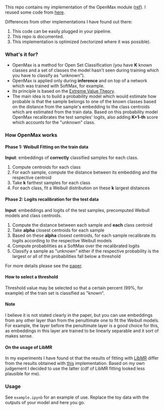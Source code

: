 This repo contains my implementation of the OpenMax module ([ref](https://vast.uccs.edu/~abendale/papers/0348.pdf)).
I reused some code from [here](https://github.com/ashafaei/OD-test/blob/8252aace84e2ae1ab95067876985f62a1060aad6/methods/openmax.py#L37).

Differences from other implementations I have found out there:
1. This code can be easily plugged in your pipeline.
2. This repo is documented.
3. This implementation is optimized (vectorized where it was possible).

### What's it for?
* OpenMax is a method for Open Set Classification (you have __K__ known classes and a set of classes the model hasn't seen during training which you have to classify as "unknown").
* OpenMax is applied only during __inference__ and on top of a network which was trained with SoftMax, for example.
* Its principle is based on the [Extreme Value Theory](https://en.wikipedia.org/wiki/Extreme_value_theory).
* The main idea is to build a probability model which would estimate how probable is that the sample belongs to one of the known classes
based on the distance from the sample's embedding to the class centroids which are estimated from the train data.
Based on this probability model OpenMax recalibrates the test samples' logits, also adding __K+1-th__ score which accounts for the "unknown" class.

### How OpenMax works
#### Phase 1: Weibull Fitting on the train data
__Input__: embeddings of __correctly__ classified samples for each class.
1. Compute centroids for each class
2. For each sample, compute the distance between its embedding and the respective centroid
3. Take __k__ farthest samples for each class
4. For each class, fit a Weibull distribution on these __k__ largest distances

#### Phase 2: Logits recalibration for the test data
__Input__: embeddings and logits of the test samples, precomputed Weibull models and class centroids.
1. Compute the distance between each sample and __each__ class centroid
2. Take __alpha__ closest centroids for each sample
3. Based on these __alpha__ closest centroids, for each sample recalibrate its logits according to the respective Weibull models
4. Compute probabilities as a SoftMax over the recalibrated logits
5. Classify a sample as "unknown" either if the respective probability is the largest or all of the probabilities fall below a threshold 

For more details please see the [paper](https://vast.uccs.edu/~abendale/papers/0348.pdf).

#### How to select a threshold
Threshold value may be selected so that a certain percent (99%, for example) of the train set is classified as "known".

#### Note
I believe it is not stated clearly in the paper, but you can use embeddings from any other layer than from the penultimate one
to fit the Weibull models. For example, the layer before the penultimate layer is a good choice for this, as embeddings in
this layer are trained to be linearly separable and it sort of makes sense.

#### On the usage of LibMR
In my experiments I have found ot that the results of fitting with [LibMR](https://github.com/Vastlab/libMR) differ from
 the results obtained with [this](https://github.com/ashafaei/OD-test/blob/8252aace84e2ae1ab95067876985f62a1060aad6/methods/openmax.py#L37)
implementation. Based on my own judgement I decided to use the latter (cdf of LibMR fitting looked less plausible for me).

### Usage
See `example.ipynb` for an example of use. Replace the toy data with the outputs of your model and here you go.
